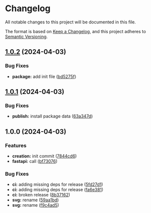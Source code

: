 <!-- markdownlint-disable MD001 MD004 MD012 MD024 -->

# Changelog

All notable changes to this project will be documented in this file.

The format is based on [Keep a Changelog](https://keepachangelog.com/en/1.0.0/), and this project adheres to [Semantic Versioning](https://semver.org/spec/v2.0.0.html).

## [1.0.2](https://github.com/itayB/vite-project/compare/1.0.1...1.0.2) (2024-04-03)


### Bug Fixes

* **package:** add init file ([bd5275f](https://github.com/itayB/vite-project/commit/bd5275fee7566c6fb84f4e1ca8de27d878c7af30))

## [1.0.1](https://github.com/itayB/vite-project/compare/1.0.0...1.0.1) (2024-04-03)


### Bug Fixes

* **publish:** install package data ([63a347d](https://github.com/itayB/vite-project/commit/63a347d764acaa02c5a7171246b72f8a816b81f0))

## 1.0.0 (2024-04-03)


### Features

* **creation:** init commit ([7844cd6](https://github.com/itayB/vite-project/commit/7844cd6f12648f252c7f5f937e7d4ceb28f90f29))
* **fastapi:** call ([bf73076](https://github.com/itayB/vite-project/commit/bf730768e42b278fe5dfe822ccc4e11190cfb1d1))


### Bug Fixes

* **ci:** adding missing deps for release ([5fd27d1](https://github.com/itayB/vite-project/commit/5fd27d12408d6313cb042adb87a481a176e7fbc1))
* **ci:** adding missing deps for release ([fa6e381](https://github.com/itayB/vite-project/commit/fa6e381922061c4e3b00a9bf73bcbcbc08a2ff00))
* **ci:** broken release ([8b37162](https://github.com/itayB/vite-project/commit/8b3716207d4d4bcadf18c6d77d3f29ab9213931e))
* **svg:** rename ([59aa1bd](https://github.com/itayB/vite-project/commit/59aa1bd96c386a9cd24ee3de5aefd5b730fe5eb5))
* **svg:** rename ([f9c4ad5](https://github.com/itayB/vite-project/commit/f9c4ad50563042e3cde8990e1bd6629b64c1cf8f))

